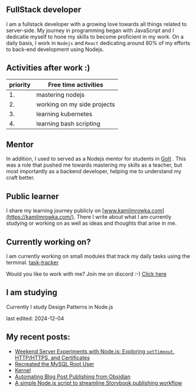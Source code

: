 ## FullStack developer
I am a fullstack developer with a growing love towards all things related to server-side. My journey in programming began with JavaScript and I dedicatie myself to hone my skills to become proficient in my work.
On a daily basis, I work in `Nodejs` and `React` dedicating around 80% of my efforts to back-end development using Nodejs.

## Activities after work  :)

| priority | Free time activities        |
| -------- | --------------------------- |
| 1.       | mastering nodejs            |
| 2.       | working on my side projects |
| 3.       | learning kubernetes         |
| 4.       | learning bash scripting     |

## Mentor
In addition, I used to served as a Nodejs mentor for students in [GoIt](https://goit.global/) . This was a role that pushed me towards mastering my skills as a teacher, but most importantly as a backend developer, helping me to understand my craft better.

## Public learner
I share my learning journey publicly on [www.kamilmrowka.com](https://kamilmrowka.com/). There I write about what I am currently studying or working on as well as ideas and thoughts that arise in me.

## Currently working on?
I am currently working on small modules that track my daily tasks using the terminal.
[task-tracker](https://github.com/KamilMr/task-tracker)

Would you like to work with me? Join me on discord :-)
[Click here](https://discord.gg/Rk3hME8rfq)

## I am studying
Currently I study Design Patterns in Node.js

last edited: 2024-12-04

## My recent posts:
<!-- BLOG-POST-LIST:START -->
- [Weekend Server Experiments with Node.js: Exploring `setTimeout`, HTTP/HTTPS, and Certificates](https://kamilmrowka.com/posts/lab-work-1)
- [Recreated the MySQL Root User](https://kamilmrowka.com/posts/create-new-root-user)
- [Kernel](https://kamilmrowka.com/posts/kernel)
- [Automating Blog Post Publishing from Obsidian](https://kamilmrowka.com/posts/automating-blog-post-publishing-from-obsidian)
- [A simple Node.js script to streamline Storybook publishing workflow](https://kamilmrowka.com/posts/sync-storybook-to-s3)
<!-- BLOG-POST-LIST:END -->
